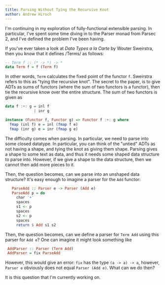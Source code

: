```yaml
---
title: Parsing Without Tying the Recursive Knot
author: Andrew Hirsch
---
```


I'm continuing in my exploration of fully-functional extensible parsing. In particular, I've spent some time diving in to the Parser monad from Parsec 2, and I've defined the problem I've been having.

If you've ever taken a look at _Data Types a la Carte_ by Wouter Sweirstra, then you know that it defines /Terms/ as follows:

```haskell
-- Term f :: (* -> *) -> *
data Term f = f (Term f)
```

In other words, `Term` calculates the fixed point of the functor `f`. Sweirstra refers to this as "tying the recursive knot". The secret to the paper, is to give ADTs as sums of functors (where the sum of two functors is a functor), then tie the recursive know over the entire structure. The sum of two functors is given as 

```haskell
data f :+: g = inl f
             | inr g

instance (Functor f, Functor g) => Functor f :+: g where
  fmap (inl f) e = inl (fmap f e)
  fmap (inr g) e = inr (fmap g e)
```

The difficulty comes when parsing. In particular, we need to parse into some closed datatype. In particular, you can think of the "untied" ADTs as not having a shape, and tying the knot as giving them shape. Parsing gives a shape to some text as data, and thus it needs some shaped data structure to parse into. However, if we give a shape to the data structure, then we cannot then add more pieces to it.

Then, the question becomes, can we parse into an unshaped data structure? It's easy enough to imagine a parser for the `Add` functor:

```haskell
   ParseAdd :: Parser e -> Parser (Add e)
   ParseAdd p = do
     char '+'
     spaces
     s1 <- p
     spaces
     s2 <- p
     spaces
     return $ Add s1 s2
```

Then, the question becomes, can we define a parser for `Term Add` using this parser for `Add e`? One can imagine it might look something like

```haskell
 AddParser :: Parser (Term Add)
 AddParser = fix ParseAdd
```

However, this would give an error: `fix` has the type `(a -> a) -> a`, however, `Parser e` obviously does not equal `Parser (Add e)`. What can we do then?

It is this question that I'm currently working on.